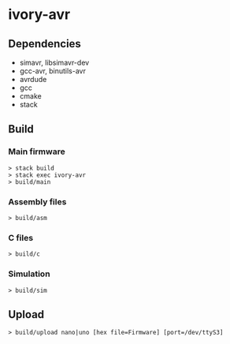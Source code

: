 # ivory-avr

## Dependencies

 * simavr, libsimavr-dev
 * gcc-avr, binutils-avr
 * avrdude
 * gcc
 * cmake
 * stack

## Build

### Main firmware
```
> stack build
> stack exec ivory-avr
> build/main
```

### Assembly files
```
> build/asm
```

### C files
```
> build/c
```

### Simulation
```
> build/sim
```

## Upload
```
> build/upload nano|uno [hex file=Firmware] [port=/dev/ttyS3]
```
